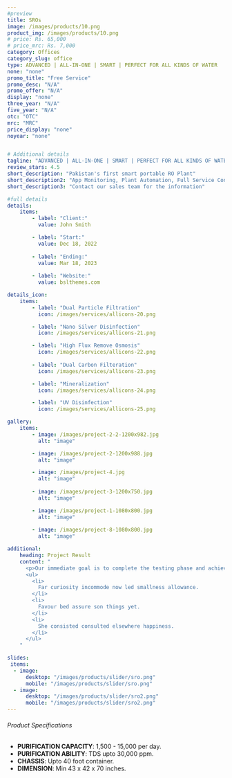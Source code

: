 ```yaml
---
#preview
title: SROs
image: /images/products/10.png
product_img: /images/products/10.png
# price: Rs. 65,000
# price_mrc: Rs. 7,000
category: Offices
category_slug: office
type: ADVANCED | ALL-IN-ONE | SMART | PERFECT FOR ALL KINDS OF WATER
none: "none"
promo_title: "Free Service"
promo_desc: "N/A"
promo_offer: "N/A"
display: "none"
three_year: "N/A"
five_year: "N/A"
otc: "OTC"
mrc: "MRC"
price_display: "none"
noyear: "none"


# Additional details
tagline: "ADVANCED | ALL-IN-ONE | SMART | PERFECT FOR ALL KINDS OF WATER"
review_stars: 4.5
short_description: "Pakistan's first smart portable RO Plant"
short_description2: "App Monitoring, Plant Automation, Full Service Contract, Solar Option, System Customization (process or drinking water type)"
short_description3: "Contact our sales team for the information"

#full details
details:
    items:
        - label: "Client:"
          value: John Smith

        - label: "Start:"
          value: Dec 18, 2022
        
        - label: "Ending:"
          value: Mar 18, 2023
        
        - label: "Website:"
          value: bslthemes.com

details_icon:
    items:
        - label: "Dual Particle Filtration"
          icon: /images/services/allicons-20.png

        - label: "Nano Silver Disinfection"
          icon: /images/services/allicons-21.png

        - label: "High Flux Remove Osmosis"
          icon: /images/services/allicons-22.png
        
        - label: "Dual Carbon Filteration"
          icon: /images/services/allicons-23.png

        - label: "Mineralization"
          icon: /images/services/allicons-24.png

        - label: "UV Disinfection"
          icon: /images/services/allicons-25.png

gallery: 
    items:
        - image: /images/project-2-2-1200x982.jpg
          alt: "image"

        - image: /images/project-2-1200x988.jpg
          alt: "image"

        - image: /images/project-4.jpg
          alt: "image"
        
        - image: /images/project-3-1200x750.jpg
          alt: "image"

        - image: /images/project-1-1080x800.jpg
          alt: "image"
        
        - image: /images/project-8-1080x800.jpg
          alt: "image"

additional:
    heading: Project Result
    content: "
      <p>Our immediate goal is to complete the testing phase and achieve the certification, which will allow us to bring our product to market by the end of the year. We are actively engaging with waste to energy operators, concrete manufacturers, and the wider construction industry.</p>
      <ul>
        <li>
          Far curiosity incommode now led smallness allowance.
        </li>
        <li>
          Favour bed assure son things yet.
        </li>
        <li>
          She consisted consulted elsewhere happiness.
        </li>
      </ul>
    "

slides:
 items:
  - image:
      desktop: "/images/products/slider/sro.png"
      mobile: "/images/products/slider/sro.png"
  - image:
      desktop: "/images/products/slider/sro2.png"
      mobile: "/images/products/slider/sro2.png"
---
```



###### Product Specifications
- **PURIFICATION CAPACITY**: 1,500 - 15,000 per day.
- **PURIFICATION ABILITY**: TDS upto 30,000 ppm.
- **CHASSIS**: Upto 40 foot container.
- **DIMENSION**: Min 43 x 42 x 70 inches.